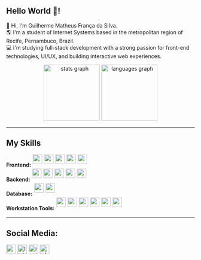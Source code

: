 <h2 align="left">Hello World 👋!</h2>

<p align="left">👋 Hi, I'm Guilherme Matheus França da Silva.<br>
🌎 I'm a student of Internet Systems based in the metropolitan region of Recife, Pernambuco, Brazil.<br>
💻 I'm studying full-stack development with a strong passion for front-end technologies, UI/UX, and building interactive web experiences.
</p>

<div align="center">
  <img src="https://github-readme-stats.vercel.app/api?username=GuilhermeMth&hide_title=false&hide_rank=false&show_icons=true&include_all_commits=true&count_private=true&disable_animations=false&theme=city_lights&bg_color=00000000&locale=en&hide_border=true" height="150" alt="stats graph" />
  <img src="https://github-readme-stats.vercel.app/api/top-langs?username=GuilhermeMth&locale=en&hide_title=false&layout=compact&card_width=320&langs_count=6&theme=city_lights&bg_color=00000000&hide_border=true" height="150" alt="languages graph" />
</div>

---

<h2 align="left">My Skills</h2>

<div align="left" style="display: flex; flex-wrap: wrap; gap: 5px;">
  <h4 align="left" style="margin-bottom: 2px;">Frontend:</h4>
  <img src="https://img.shields.io/badge/JavaScript-FF9A00?logo=javascript&logoColor=white&style=for-the-badge" height="25" />
  <img src="https://img.shields.io/badge/TypeScript-3178C6?logo=typescript&logoColor=white&style=for-the-badge" height="25" />
  <img src="https://img.shields.io/badge/Next.js-000000?logo=nextdotjs&logoColor=white&style=for-the-badge" height="25" />
  <img src="https://img.shields.io/badge/HTML5-E34F26?logo=html5&logoColor=white&style=for-the-badge" height="25" />
  <img src="https://img.shields.io/badge/CSS3-1572B6?logo=css3&logoColor=white&style=for-the-badge" height="25" />
</div>

<div align="left" style="display: flex; flex-wrap: wrap; gap: 5px;">
  <h4 align="left" style="margin-bottom: 2px;">Backend:</h4>
  <img src="https://img.shields.io/badge/Laravel-FF2D20?logo=laravel&logoColor=white&style=for-the-badge" height="25" />
  <img src="https://img.shields.io/badge/PHP-777BB4?logo=php&logoColor=white&style=for-the-badge" height="25" />
  <img src="https://img.shields.io/badge/Node.js-339933?logo=nodedotjs&logoColor=white&style=for-the-badge" height="25" />
  <img src="https://img.shields.io/badge/Sequelize-52B0E7?logo=sequelize&logoColor=white&style=for-the-badge" height="25" />
  <img src="https://img.shields.io/badge/Java-007396?logo=openjdk&logoColor=white&style=for-the-badge" height="25" />
</div>

<div align="left" style="display: flex; flex-wrap: wrap; gap: 5px;">
  <h4 align="left" style="margin-bottom: 2px;">Database:</h4>
  <img src="https://img.shields.io/badge/MySQL-4479A1?logo=mysql&logoColor=white&style=for-the-badge" height="25" />
  <img src="https://img.shields.io/badge/PostgreSQL-4169E1?logo=postgresql&logoColor=white&style=for-the-badge" height="25" />
</div>

<div align="left" style="display: flex; flex-wrap: wrap; gap: 5px;">
  <h4 align="left" style="margin-bottom: 2px;">Workstation Tools:</h4>
  <img src="https://img.shields.io/badge/Linux-FF9A00?logo=linux&logoColor=white&style=for-the-badge" height="25" />
  <img src="https://img.shields.io/badge/Ubuntu-E95420?logo=ubuntu&logoColor=white&style=for-the-badge" height="25" />
  <img src="https://img.shields.io/badge/VS Code-007ACC?logo=visualstudiocode&logoColor=white&style=for-the-badge" height="25" />
  <img src="https://img.shields.io/badge/Eclipse-2C2255?logo=eclipseide&logoColor=white&style=for-the-badge" height="25" />
  <img src="https://img.shields.io/badge/Figma-F24E1E?logo=figma&logoColor=white&style=for-the-badge" height="25" />
  <img src="https://img.shields.io/badge/Git-F05032?logo=git&logoColor=white&style=for-the-badge" height="25" />
</div>

---

<h2 align="left">Social Media:</h2>
<div align="left" style="display: flex; flex-wrap: wrap; gap: 5px;">
  <a href="https://mail.google.com/mail/?view=cm&fs=1&to=guilhermemfranca06@gmail.com" target="_blank">
    <img src="https://img.shields.io/static/v1?message=Gmail&logo=gmail&label=&color=D14836&logoColor=white&labelColor=&style=for-the-badge" height="25" alt="gmail logo" />
  </a>
  <a href="#" target="_blank">
    <img src="https://img.shields.io/static/v1?message=LinkedIn&logo=linkedin&label=&color=0077B5&logoColor=white&labelColor=&style=for-the-badge" height="25" alt="linkedin logo" />
  </a>
  <a href="https://www.instagram.com/gui_mth/" target="_blank">
    <img src="https://img.shields.io/static/v1?message=Instagram&logo=instagram&label=&color=E4405F&logoColor=white&labelColor=&style=for-the-badge" height="25" alt="instagram logo" />
  </a>
  <a href="https://api.whatsapp.com/send?phone=5581997399413" target="_blank">
    <img src="https://img.shields.io/static/v1?message=Whatsapp&logo=whatsapp&label=&color=25D366&logoColor=white&labelColor=&style=for-the-badge" height="25" alt="whatsapp logo" />
  </a>
</div>
